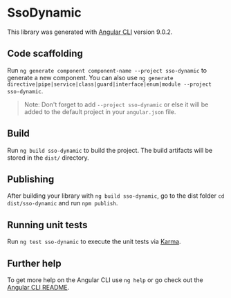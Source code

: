 # SsoDynamic

This library was generated with [Angular CLI](https://github.com/angular/angular-cli) version 9.0.2.

## Code scaffolding

Run `ng generate component component-name --project sso-dynamic` to generate a new component. You can also use `ng generate directive|pipe|service|class|guard|interface|enum|module --project sso-dynamic`.
> Note: Don't forget to add `--project sso-dynamic` or else it will be added to the default project in your `angular.json` file. 

## Build

Run `ng build sso-dynamic` to build the project. The build artifacts will be stored in the `dist/` directory.

## Publishing

After building your library with `ng build sso-dynamic`, go to the dist folder `cd dist/sso-dynamic` and run `npm publish`.

## Running unit tests

Run `ng test sso-dynamic` to execute the unit tests via [Karma](https://karma-runner.github.io).

## Further help

To get more help on the Angular CLI use `ng help` or go check out the [Angular CLI README](https://github.com/angular/angular-cli/blob/master/README.md).
